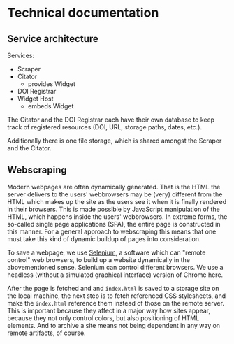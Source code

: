 # Technical documentation

## Service architecture

Services:

- Scraper
- Citator
    - provides Widget
- DOI Registrar
- Widget Host
    - embeds Widget

The Citator and the DOI Registrar each have their own database to
keep track of registered resources (DOI, URL, storage paths, dates, etc.).

Additionally there is one file storage, which is shared amongst the 
Scraper and the Citator.

## Webscraping

Modern webpages are often dynamically generated. That is the HTML the server delivers
to the users' webbrowsers may be (very) different from the HTML which makes up the site
as the users see it when it is finally rendered in their browsers. 
This is made possible by JavaScript manipulation of the HTML, which happens inside the users' webbrowsers. 
In extreme forms, the so-called single page applications (SPA), the entire page is constructed in this manner.
For a general approach to webscraping this means that one must take this kind of dynamic buildup of pages
into consideration.

To save a webpage, we use [Selenium](https://www.selenium.dev), a software which can "remote control" web browsers, to build up
a website dynamically in the abovementioned sense. Selenium can control different browsers. We use a headless 
(without a simulated graphical interface) version of Chrome here.

After the page is fetched and and `index.html` is saved to a storage site on the local machine, the next step
is to fetch referenced CSS stylesheets, and make the `index.html` reference them instead of those on the remote server.
This is important because they affect in a major way how sites appear, because they not only control colors, but also positioning
of HTML elements. And to archive a site means not being dependent in any way on remote artifacts, of course.

